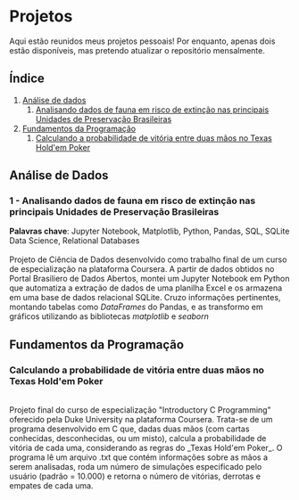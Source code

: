 # Projetos
Aqui estão reunidos meus projetos pessoais! Por enquanto, apenas dois estão disponíveis, mas pretendo atualizar o repositório mensalmente.
## Índice

1. [Análise de dados](#data)     
    1. [Analisando dados de fauna em risco de extinção nas principais Unidades de Preservação Brasileiras](#fauna)
2. [Fundamentos da Programação](#fundamentos)
    1. [Calculando a probabilidade de vitória entre duas mãos no Texas Hold'em Poker](#poker)

<a name="data"></a>
## Análise de Dados 

<a name="fauna"></a>
### 1 - Analisando dados de fauna em risco de extinção nas principais Unidades de Preservação Brasileiras
**Palavras chave**: Jupyter Notebook, Matplotlib, Python, Pandas, SQL, SQLite Data Science, Relational Databases    
<br>
Projeto de Ciência de Dados desenvolvido como trabalho final de um curso de especialização na plataforma Coursera. A partir de dados obtidos no Portal Brasiliero de Dados Abertos, montei um Jupyter Notebook em Python que automatiza a extração de dados de uma planilha Excel e os armazena em uma base de dados relacional SQLite. Cruzo informações pertinentes, montando tabelas como _DataFrames_ do Pandas, e as transformo em gráficos utilizando as bibliotecas _matplotlib_ e _seaborn_

<a name="fundamentos"></a>
## Fundamentos da Programação

<a name="poker"></a>
### Calculando a probabilidade de vitória entre duas mãos no Texas Hold'em Poker        
<br>
Projeto final do curso de especialização "Introductory C Programming" oferecido pela Duke University na plataforma Coursera. Trata-se de um programa desenvolvido em C que, dadas duas mãos (com cartas conhecidas, desconhecidas, ou um misto), calcula a probabilidade de vitória de cada uma, considerando as regras do _Texas Hold'em Poker_. O programa lê um arquivo .txt que contém informações sobre as mãos a serem analisadas, roda um número de simulações especificado pelo usuário (padrão = 10.000) e retorna o número de vitórias, derrotas e empates de cada uma. 
